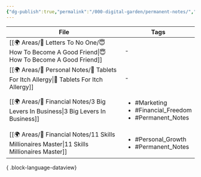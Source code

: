 ```yaml
---
{"dg-publish":true,"permalink":"/000-digital-garden/permanent-notes/","dgPassFrontmatter":true,"noteIcon":"1","created":"2023-12-15T00:25:54.280+05:30","updated":"2023-12-15T00:30:53.507+05:30"}
---
```


| File                                                                                                 | Tags                                                                             |
| ---------------------------------------------------------------------------------------------------- | -------------------------------------------------------------------------------- |
| [[🌍 Areas/📧  Letters To No One/😇 How To Become A Good Friend\|😇 How To Become A Good Friend]] | \-                                                                               |
| [[🌍 Areas/📧 Personal Notes/💊 Tablets For Itch Allergy\|💊 Tablets For Itch Allergy]]           | \-                                                                               |
| [[🌍 Areas/💸 Financial Notes/3 Big Levers In Business\|3 Big Levers In Business]]                | <ul><li>#Marketing</li><li>#Financial_Freedom</li><li>#Permanent_Notes</li></ul> |
| [[🌍 Areas/💸 Financial Notes/11 Skills Millionaires Master\|11 Skills Millionaires Master]]      | <ul><li>#Personal_Growth</li><li>#Permanent_Notes</li></ul>                      |

{ .block-language-dataview}
